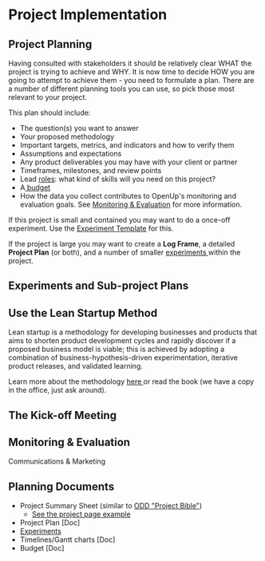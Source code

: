 # Project Implementation

## **Project Planning**

Having consulted with stakeholders it should be relatively clear WHAT the project is trying to achieve and WHY. It is now time to decide HOW you are going to attempt to achieve them - you need to formulate a plan. There are a number of different planning tools you can use, so pick those most relevant to your project.

This plan should include:

* The question\(s\) you want to answer
* Your proposed methodology 
* Important targets, metrics, and indicators and how to verify them
* Assumptions and expectations
* Any product deliverables you may have with your client or partner
* Timeframes, milestones, and review points
* Lead [roles](common-roles.md): what kind of skills will you need on this project?
* A[ budget](../../how-we-work/budgets-and-finance/)
* How the data you collect contributes to OpenUp's monitoring and evaluation goals. See [Monitoring & Evaluation](../../how-we-work/monitoring-and-evaluation-within-projects.md) for more information.

If this project is small and contained you may want to do a once-off experiment. Use the [Experiment Template](https://docs.google.com/document/d/1Lg0rxIoDVkskMqfdbEtj43gCw_cMYb2zrVe_ZrWhbR4/edit) for this.

If the project is large you may want to create a **Log Frame**, a detailed **Project Plan** \(or both\), and a number of smaller [experiments ](https://docs.google.com/document/d/1Lg0rxIoDVkskMqfdbEtj43gCw_cMYb2zrVe_ZrWhbR4/edit)within the project.

## Experiments and Sub-project Plans

## Use the Lean Startup Method

Lean startup is a methodology for developing businesses and products that aims to shorten product development cycles and rapidly discover if a proposed business model is viable; this is achieved by adopting a combination of business-hypothesis-driven experimentation, iterative product releases, and validated learning.

Learn more about the methodology [here ](http://theleanstartup.com/principles)or read the book \(we have a copy in the office, just ask around\).

## The Kick-off Meeting 

## Monitoring & Evaluation

Communications & Marketing





## Planning Documents

* Project Summary Sheet \(similar to [ODD "Project Bible"](https://docs.google.com/document/d/1YDcrEaRN2DSnix00GcgjRQAtSTykgvtcWYBOZZqOWhs/edit)\)
  * [See the project page example](https://adieya2.dreamhosters.com/index.php?title=Business_Portal)
* Project Plan \[Doc\]
* [Experiments](https://docs.google.com/document/d/1Lg0rxIoDVkskMqfdbEtj43gCw_cMYb2zrVe_ZrWhbR4/edit)
* Timelines/Gantt charts \[Doc\]
* Budget \[Doc\]



